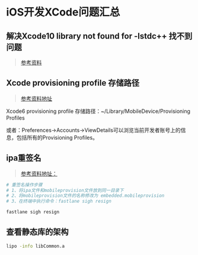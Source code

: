 # iOS开发XCode问题汇总

## 解决Xcode10 library not found for -lstdc++ 找不到问题

> [参考资料](https://www.jianshu.com/p/6d94278d62b3)

## Xcode provisioning profile 存储路径

> [参考资料地址](https://blog.csdn.net/zhouleizhao/article/details/46377173)

Xcode6 provisioning profile 存储路径：~/Library/MobileDevice/Provisioning Profiles

或者：Preferences->Accounts->ViewDetails可以浏览当前开发者账号上的信息，包括所有的Provisioning Profiles。

## ipa重签名

> [参考资料地址：](http://www.cocoachina.com/ios/20180530/23571.html?utm_source=tuicool&utm_medium=referral)

```Bash
# 重签名操作步骤
# 1、将ipa文件和mobileprovision文件放到同一目录下
# 2、将mobileprovision文件的名称修改为 embedded.mobileprovision
# 3、在终端中执行命令：fastlane sigh resign

fastlane sigh resign
```

## 查看静态库的架构

```Bash
lipo -info libCommon.a
```
